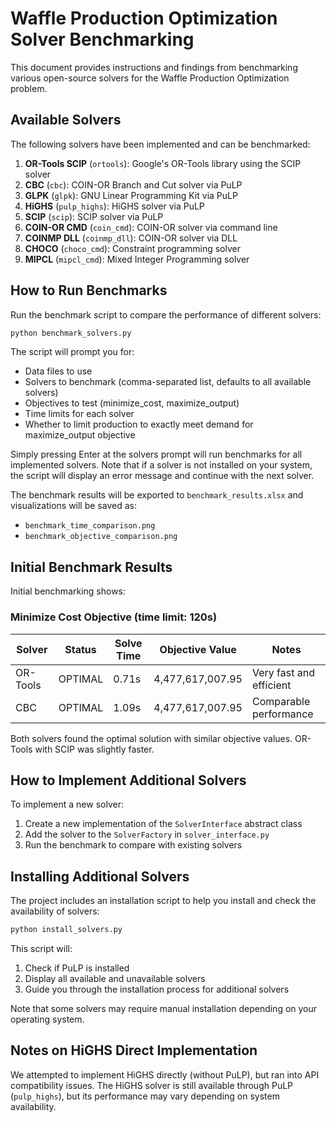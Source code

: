 # Waffle Production Optimization Solver Benchmarking

This document provides instructions and findings from benchmarking various open-source solvers for the Waffle Production Optimization problem.

## Available Solvers

The following solvers have been implemented and can be benchmarked:

1. **OR-Tools SCIP** (`ortools`): Google's OR-Tools library using the SCIP solver
2. **CBC** (`cbc`): COIN-OR Branch and Cut solver via PuLP
3. **GLPK** (`glpk`): GNU Linear Programming Kit via PuLP
4. **HiGHS** (`pulp_highs`): HiGHS solver via PuLP
5. **SCIP** (`scip`): SCIP solver via PuLP
6. **COIN-OR CMD** (`coin_cmd`): COIN-OR solver via command line
7. **COINMP DLL** (`coinmp_dll`): COIN-OR solver via DLL
8. **CHOCO** (`choco_cmd`): Constraint programming solver 
9. **MIPCL** (`mipcl_cmd`): Mixed Integer Programming solver

## How to Run Benchmarks

Run the benchmark script to compare the performance of different solvers:

```bash
python benchmark_solvers.py
```

The script will prompt you for:
- Data files to use
- Solvers to benchmark (comma-separated list, defaults to all available solvers)
- Objectives to test (minimize_cost, maximize_output)
- Time limits for each solver
- Whether to limit production to exactly meet demand for maximize_output objective

Simply pressing Enter at the solvers prompt will run benchmarks for all implemented solvers. Note that if a solver is not installed on your system, the script will display an error message and continue with the next solver.

The benchmark results will be exported to `benchmark_results.xlsx` and visualizations will be saved as:
- `benchmark_time_comparison.png`
- `benchmark_objective_comparison.png`

## Initial Benchmark Results

Initial benchmarking shows:

### Minimize Cost Objective (time limit: 120s)

| Solver   | Status  | Solve Time | Objective Value  | Notes                      |
|----------|---------|------------|------------------|----------------------------|
| OR-Tools | OPTIMAL | 0.71s      | 4,477,617,007.95 | Very fast and efficient    |
| CBC      | OPTIMAL | 1.09s      | 4,477,617,007.95 | Comparable performance     |

Both solvers found the optimal solution with similar objective values. OR-Tools with SCIP was slightly faster.

## How to Implement Additional Solvers

To implement a new solver:

1. Create a new implementation of the `SolverInterface` abstract class
2. Add the solver to the `SolverFactory` in `solver_interface.py`
3. Run the benchmark to compare with existing solvers

## Installing Additional Solvers

The project includes an installation script to help you install and check the availability of solvers:

```bash
python install_solvers.py
```

This script will:
1. Check if PuLP is installed
2. Display all available and unavailable solvers
3. Guide you through the installation process for additional solvers

Note that some solvers may require manual installation depending on your operating system.

## Notes on HiGHS Direct Implementation

We attempted to implement HiGHS directly (without PuLP), but ran into API compatibility issues. The HiGHS solver is still available through PuLP (`pulp_highs`), but its performance may vary depending on system availability. 